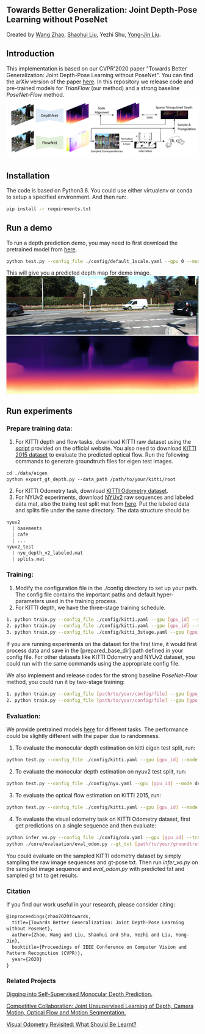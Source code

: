 ## Towards Better Generalization: Joint Depth-Pose Learning without PoseNet
Created by <a href="https://github.com/thuzhaowang" target="_blank">Wang Zhao</a>, <a href="http://b1ueber2y.me" target="_blank">Shaohui Liu</a>, Yezhi Shu, <a href="https://cg.cs.tsinghua.edu.cn/people/~Yongjin/Yongjin.htm" target="_blank">Yong-Jin Liu</a>.
        
## Introduction
This implementation is based on our CVPR'2020 paper "Towards Better Generalization: Joint Depth-Pose Learning without PoseNet". You can find the arXiv version of the paper <a href="https://arxiv.org/abs/2004.01314">here</a>. In this repository we release code and pre-trained models for *TrianFlow* (our method) and a strong baseline *PoseNet-Flow* method.
![img](./data/pipeline.png)

## Installation
The code is based on Python3.6. You could use either virtualenv or conda to setup a specified environment. And then run:
```bash
pip install -r requirements.txt
```

## Run a demo
To run a depth prediction demo, you may need to first download the pretrained model from <a href="https://drive.google.com/drive/folders/1rPXlK9bJpjU0OQH5leDCvyb0FcL5jlUk?usp=sharing">here</a>.

```bash
python test.py --config_file ./config/default_1scale.yaml --gpu 0 --mode depth --task demo --image_path ./data/demo/kitti.png --pretrained_model ./models/pretrained/depth_pretrained.pth --result_dir ./data/demo
```
This will give you a predicted depth map for demo image.
![img](./data/demo/kitti.png)
![img](./data/demo/demo_depth.jpg)

## Run experiments

### Prepare training data:
1. For KITTI depth and flow tasks, download KITTI raw dataset using the <a href="http://www.cvlibs.net/download.php?file=raw_data_downloader.zip">script</a> provided on the official website. You also need to download <a href="http://www.cvlibs.net/datasets/kitti/eval_scene_flow.php?benchmark=flow">KITTI 2015 dataset</a> to evaluate the predicted optical flow. Run the following commands to generate groundtruth files for eigen test images. 
```
cd ./data/eigen
python export_gt_depth.py --data_path /path/to/your/kitti/root 
```
2. For KITTI Odometry task, download <a href="http://www.cvlibs.net/datasets/kitti/eval_odometry.php">KITTI Odometry dataset</a>.
3. For NYUv2 experiments, download <a href="https://cs.nyu.edu/~silberman/datasets/nyu_depth_v2.html">NYUv2</a> raw sequences and labeled data mat, also the traing test split mat from <a href="https://github.com/ankurhanda/nyuv2-meta-data">here</a>. Put the labeled data and splits file under the same directory. The data structure should be:
```
nyuv2
  | basements  
  | cafe
  | ...
nyuv2_test
  | nyu_depth_v2_labeled.mat 
  | splits.mat
```

### Training:
1. Modify the configuration file in the ./config directory to set up your path. The config file contains the important paths and default hyper-parameters used in the training process.
2. For KITTI depth, we have the three-stage training schedule.
```bash
1. python train.py --config_file ./config/kitti.yaml --gpu [gpu_id] --mode flow --prepared_save_dir [name_of_your_prepared_dataset] --model_dir [your/directory/to/save/training/models]
2. python train.py --config_file ./config/kitti.yaml --gpu [gpu_id] --mode depth --prepared_save_dir [name_of_your_prepared_dataset] --model_dir [your/directory/to/save/training/models] --flow_pretrained_model [path/to/your/stage1_flow_model]
3. python train.py --config_file ./config/kitti_3stage.yaml --gpu [gpu_id] --mode depth_pose --prepared_save_dir [name_of_your_prepared_dataset] --model_dir [your/directory/to/save/training/models] --depth_pretrained_model [path/to/your/stage2_depth_model]
```
If you are running experiments on the dataset for the first time, it would first process data and save in the [prepared_base_dir] path defined in your config file. 
For other datasets like KITTI Odometry and NYUv2 dataset, you could run with the same commands using the appropriate config file.

We also implement and release codes for the strong baseline *PoseNet-Flow* method, you could run it by two-stage training:
```bash
1. python train.py --config_file [path/to/your/config/file] --gpu [gpu_id] --mode flow --prepared_save_dir [name_of_your_prepared_dataset] --model_dir [your/directory/to/save/training/models]
2. python train.py --config_file [path/to/your/config/file] --gpu [gpu_id] --mode flowposenet --prepared_save_dir [name_of_your_prepared_dataset] --model_dir [your/directory/to/save/training/models] --flow_pretrained_model [path/to/your/stage1_flow_model]
```

### Evaluation:
We provide pretrained models <a href="https://drive.google.com/drive/folders/1rPXlK9bJpjU0OQH5leDCvyb0FcL5jlUk?usp=sharing">here</a> for different tasks. The performance could be slightly different with the paper due to randomness.

1. To evaluate the monocular depth estimation on kitti eigen test split, run:
```bash
python test.py --config_file ./config/kitti.yaml --gpu [gpu_id] --mode depth --task kitti_depth --pretrained_model [path/to/your/model] --result_dir [path/to/save/results]
```
2. To evaluate the monocular depth estimation on nyuv2 test split, run:
```bash
python test.py --config_file ./config/nyu.yaml --gpu [gpu_id] --mode depth --task nyuv2 --pretrained_model [path/to/your/model] --result_dir [path/to/save/results]
```
3. To evaluate the optical flow estimation on KITTI 2015, run:
```bash
python test.py --config_file ./config/kitti.yaml --gpu [gpu_id] --mode flow_3stage --task kitti_flow --pretrained_model [path/to/your/model] --result_dir [path/to/save/results]
```
4. To evaluate the visual odometry task on KITTI Odometry dataset, first get predictions on a single sequence and then evaluate:
```bash
python infer_vo.py --config_file ./config/odo.yaml --gpu [gpu_id] --traj_save_dir_txt [where/to/save/the/prediction/file] --sequences_root_dir [the/root/dir/of/your/image/sequences] --sequence [the sequence id] ----pretrained_model [path/to/your/model]
python ./core/evaluation/eval_odom.py --gt_txt [path/to/your/groundtruth/poses/txt] --result_txt [path/to/your/prediction/txt] --seq [sequence id to evaluate]
```
You could evaluate on the sampled KITTI odometry dataset by simply sampling the raw image sequences and gt-pose txt. Then run *infer_vo.py* on the sampled image sequence and *eval_odom.py* with predicted txt and sampled gt txt to get results.

### Citation
If you find our work useful in your research, please consider citing:
```
@inproceedings{zhao2020towards,
  title={Towards Better Generalization: Joint Depth-Pose Learning without PoseNet},
  author={Zhao, Wang and Liu, Shaohui and Shu, Yezhi and Liu, Yong-Jin},
  booktitle={Proceedings of IEEE Conference on Computer Vision and Pattern Recognition (CVPR)},
  year={2020}
}
```

### Related Projects
<a href="https://github.com/nianticlabs/monodepth2">Digging into Self-Supervised Monocular Depth Prediction.</a>

<a href="https://github.com/anuragranj/cc">Competitive Collaboration: Joint Unsupervised Learning of Depth, Camera Motion, Optical Flow and Motion Segmentation.</a>

<a href="https://github.com/Huangying-Zhan/DF-VO">Visual Odometry Revisited: What Should Be Learnt?</a>



